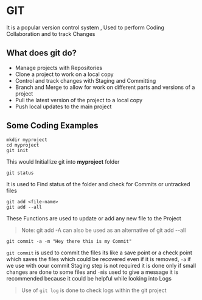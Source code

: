 # GIT
It is a popular version control system , Used to perform Coding Collaboration and to track Changes

## What does git do?
* Manage projects with Repositories
* Clone a project to work on a local copy
* Control and track changes with Staging and Committing
* Branch and Merge to allow for work on different parts and versions of a project
* Pull the latest version of the project to a local copy
* Push local updates to the main project

## Some Coding Examples 
```
mkdir myproject
cd myproject
git init
```
This would Initiallize git into **myproject** folder
```
git status
```
It is used to Find status of the folder and check for Commits or untracked files 
```
git add <file-name>
git add --all
```
These Functions are used to update or add any new file to the Project
> Note: git add -A can also be used as an alternative of git add --all

```
git commit -a -m "Hey there this is my Commit"
```
`git commit` is used to commit the files its like a save point or a check point which saves the files which could be recovered even if it is removed, `-a` if we use with oour commit Staging step is not required it is done only if small changes are done to some files and `-m`is used to give a message it is recommended because it could be helpful while looking into Logs 
> Use of `git log` is done to check logs within the git project


